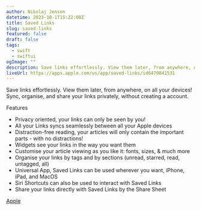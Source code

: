 ```yaml
---
author: Nikolaj Jensen
datetime: 2023-10-1T15:22:00Z
title: Saved Links
slug: saved-links
featured: false
draft: false
tags:
  - swift
  - swiftui
ogImage: ""
description: Save links effortlessly. View them later, from anywhere, on all your devices!
liveUrl: https://apps.apple.com/us/app/saved-links/id6470841531
---
```


Save links effortlessly. View them later, from anywhere, on all your devices!
Sync, organise, and share your links privately, without creating a account.

Features

- Privacy oriented, your links can only be seen by you!
- All your Links syncs seamlessly between all your Apple devices
- Distraction-free reading, your articles will only contain the important parts - with no distractions!
- Widgets see your links in the way you want them
- Customise your article viewing as you like it: fonts, sizes, & much more
- Organise your links by tags and by sections (unread, starred, read, untagged, all)
- Universal App, Saved Links can be used wherever you want, iPhone, iPad, and MacOS
- Siri Shortcuts can also be used to interact with Saved Links
- Share your links directly with Saved Links by the Share Sheet

[Apple](https://apps.apple.com/us/app/saved-links/id6470841531)
